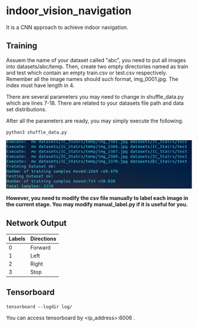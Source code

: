 # indoor_vision_navigation
It is a CNN approach to achieve indoor navigation.

## Training
Assuem the name of your dataset called "abc", you need to put all images into datasets/abc/temp. Then, create two empty directories named as train and test which contain an empty train.csv or test.csv respectively. Remember all the image names should such format, img_0001.jpg. The index must have length in 4.

There are several parameters you may need to change in shuffle_data.py which are lines 7-18. There are related to your datasets file path and data set distributions.

After all the parameters are ready, you may simply execute the following.

```
python3 shuffle_data.py
```

![image](https://github.com/vincent51689453/indoor_vision_navigation/blob/main/git_image/data_shuffle.png)

**However, you need to modify the csv file manually to label each image in the current stage. You may modify manual_label.py if it is useful for you.**

## Network Output

| Labels | Directions |
| ------ | ---------- |
| 0      | Forward    |
| 1      | Left       |
| 2      | Right      |
| 3      | Stop       |

## Tensorboard
```
tensorboard --logdir log/
```
You can access tensorboard by \<ip_address\>:6006 .